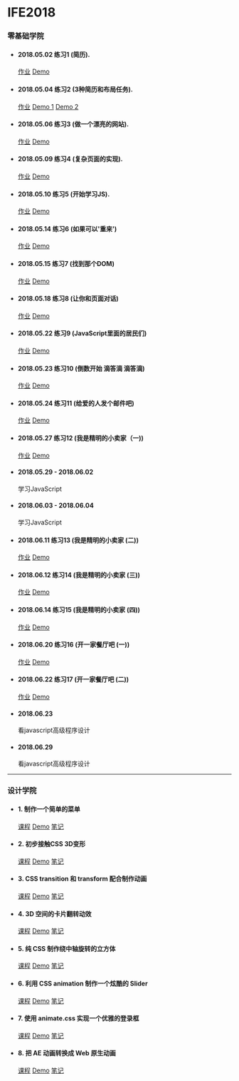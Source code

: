 # IFE2018

### 零基础学院

* #### 2018.05.02 练习1 (简历). 

    <a href="//ife.baidu.com/course/detail/id/28">作业</a> <a href="//nanjiang327.github.io/IFE2018/day1/index.html">Demo<a/>


* #### 2018.05.04 练习2 (3种简历和布局任务).

    <a href="//ife.baidu.com/course/detail/id/40">作业</a> <a href="//nanjiang327.github.io/IFE2018/day2/exe1/index.html">Demo 1<a/> <a href="//nanjiang327.github.io/IFE2018/day2/exe2/index.html">Demo 2<a/>


* #### 2018.05.06 练习3 (做一个漂亮的网站).

    <a href="//ife.baidu.com/course/detail/id/43">作业</a>  <a href="//nanjiang327.github.io/IFE2018/day3/index.html">Demo<a/>
 

* #### 2018.05.09 练习4 (复杂页面的实现).

    <a href="//ife.baidu.com/course/detail/id/44">作业</a>  <a href="//nanjiang327.github.io/IFE2018/day4/index.html">Demo<a/>


* #### 2018.05.10 练习5 (开始学习JS).

    <a href="//ife.baidu.com/course/detail/id/45">作业</a> <a href="//nanjiang327.github.io/IFE2018/day1/index.html">Demo<a/>
    
* #### 2018.05.14 练习6 (如果可以'重来')

    <a href="//ife.baidu.com/course/detail/id/46">作业</a> <a href="//nanjiang327.github.io/IFE2018/day%2017%20-%2018/index.html">Demo<a/>
    
 
* #### 2018.05.15 练习7 (找到那个DOM)

    <a href="//ife.baidu.com/course/detail/id/47">作业</a> <a href="//nanjiang327.github.io/IFE2018/day19/index.html">Demo<a/>

* #### 2018.05.18 练习8 (让你和页面对话)

    <a href="//ife.baidu.com/course/detail/id/49">作业</a> <a href="https://nanjiang327.github.io/IFE2018/day20%20-%2021/index.html">Demo<a/>

* #### 2018.05.22 练习9 (JavaScript里面的居民们)

    <a href="//ife.baidu.com/course/detail/id/50">作业</a> <a href="https://nanjiang327.github.io/IFE2018/day%2022%20-%2024/index.html">Demo<a/>
    
* #### 2018.05.23 练习10 (倒数开始 滴答滴 滴答滴)

    <a href="//ife.baidu.com/course/detail/id/51">作业</a> <a href="https://nanjiang327.github.io/IFE2018/day%2025%20-%2027/index.html">Demo<a/>
    
* #### 2018.05.24 练习11 (给爱的人发个邮件吧)

    <a href="//ife.baidu.com/course/detail/id/52">作业</a> <a href="https://nanjiang327.github.io/IFE2018/day%2028%20-%2030/index.html">Demo<a/>

* #### 2018.05.27 练习12 (我是精明的小卖家（一))

    <a href="//ife.baidu.com/course/detail/id/53">作业</a> <a href="https://nanjiang327.github.io/IFE2018/day%2031%20-%2033/index.html">Demo<a/>
    
* #### 2018.05.29 - 2018.06.02
    学习JavaScript
    
* #### 2018.06.03 - 2018.06.04
    学习JavaScript

* #### 2018.06.11  练习13 (我是精明的小卖家 (二))
    <a href="//ife.baidu.com/course/detail/id/55">作业</a> <a href="https://nanjiang327.github.io/IFE2018/day%2034%20-%2036/index.html">Demo<a/>

* #### 2018.06.12  练习14 (我是精明的小卖家 (三))
    <a href="//ife.baidu.com/course/detail/id/56">作业</a> <a href="https://nanjiang327.github.io/IFE2018/day%2031%20-%2033/index.html">Demo<a/>

* #### 2018.06.14  练习15 (我是精明的小卖家 (四))
    <a href="//ife.baidu.com/course/detail/id/57">作业</a> <a href="https://nanjiang327.github.io/IFE2018/day%2031%20-%2033/index.html">Demo<a/>

* #### 2018.06.20  练习16 (开一家餐厅吧 (一))
    <a href="//ife.baidu.com/course/detail/id/58">作业</a> <a href="https://nanjiang327.github.io/IFE2018/day%2042%20-%2043/index.html">Demo<a/>

* #### 2018.06.22  练习17 (开一家餐厅吧 (二))
    <a href="//ife.baidu.com/course/detail/id/59">作业</a> <a href="https://nanjiang327.github.io/IFE2018/day%2042%20-%2043/index.html">Demo<a/>

* #### 2018.06.23
    看javascript高级程序设计

* #### 2018.06.29
    看javascript高级程序设计
---

### 设计学院

* #### 1. 制作一个简单的菜单

   <a href="http://ife.baidu.com/course/detail/id/28">课程</a> <a href="https://nanjiang327.github.io/IFE2018/Learn%20CSS/No.1%20-%20%E5%88%B6%E4%BD%9C%E4%B8%80%E4%B8%AA%E7%AE%80%E5%8D%95%E7%9A%84%E8%8F%9C%E5%8D%95%E5%8A%A8%E7%94%BB%E6%95%88%E6%9E%9C/">Demo</a> <a href="">笔记</a>
   
* #### 2. 初步接触CSS 3D变形

   <a href="http://ife.baidu.com/course/detail/id/29">课程</a> <a href="https://nanjiang327.github.io/IFE2018/Learn%20CSS/No.2%20-%20%E5%88%9D%E6%AD%A5%E6%8E%A5%E8%A7%A6%20CSS%202D%20%E5%8F%98%E5%BD%A2/">Demo</a> <a href="">笔记</a>

* #### 3. CSS transition 和 transform 配合制作动画

   <a href="http://ife.baidu.com/course/detail/id/30">课程</a> <a href="https://nanjiang327.github.io/IFE2018/Learn%20CSS/No.3%20-%20CSS%20transition%20%E5%92%8C%20transform%20%E9%85%8D%E5%90%88%E5%88%B6%E4%BD%9C%E5%8A%A8%E7%94%BB/">Demo</a> <a href="">笔记</a>

* #### 4. 3D 空间的卡片翻转动效
   <a href="http://ife.baidu.com/course/detail/id/30">课程</a> <a href="https://nanjiang327.github.io/IFE2018/Learn%20CSS/No.4%20-%203D%20%E7%A9%BA%E9%97%B4%E7%9A%84%E5%8D%A1%E7%89%87%E7%BF%BB%E8%BD%AC%E7%89%B9%E6%95%88/">Demo</a> <a href="">笔记</a>

* #### 5. 纯 CSS 制作绕中轴旋转的立方体

   <a href="http://ife.baidu.com/course/detail/id/30">课程</a> <a href="https://nanjiang327.github.io/IFE2018/Learn%20CSS/No.5%20-%20%E7%BA%AFCSS%E5%88%B6%E4%BD%9C%E7%BB%95%E4%B8%AD%E8%BD%B4%E6%97%8B%E8%BD%AC%E7%9A%84%E7%AB%8B%E6%96%B9%E4%BD%93/">Demo</a> <a href="">笔记</a>

* #### 6. 利用 CSS animation 制作一个炫酷的 Slider

   <a href="http://ife.baidu.com/course/detail/id/30">课程</a> <a href="https://nanjiang327.github.io/IFE2018/Learn%20CSS/No.6%20-%20%E5%88%A9%E7%94%A8%20CSS%20animation%20%E5%88%B6%E4%BD%9Cslider/">Demo</a> <a href="">笔记</a>

* #### 7. 使用 animate.css 实现一个优雅的登录框

   <a href="http://ife.baidu.com/course/detail/id/30">课程</a> <a href="https://nanjiang327.github.io/IFE2018/Learn%20CSS/No.7%20-%20%E4%BD%BF%E7%94%A8%20animate.css%20%E5%AE%9E%E7%8E%B0%E7%99%BB%E5%BD%95%E6%A1%86/">Demo</a> <a href="http://www.jq22.com/jquery-info819">笔记</a>
   
* #### 8. 把 AE 动画转换成 Web 原生动画

   <a href="http://ife.baidu.com/course/detail/id/30">课程</a> <a href="">Demo</a> <a href="">笔记</a>

